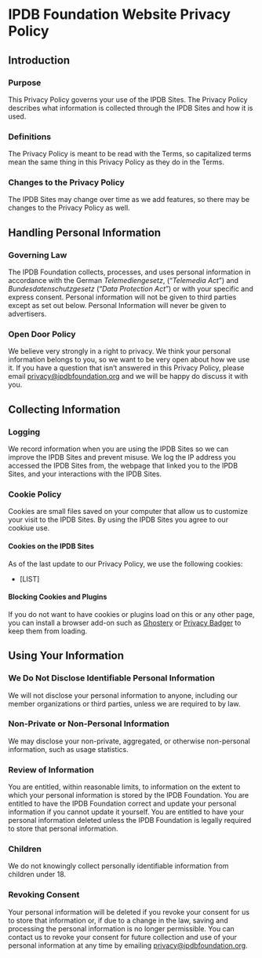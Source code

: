 # IPDB Foundation Website Privacy Policy

## Introduction

### Purpose
This Privacy Policy governs your use of the IPDB Sites. The Privacy Policy describes what information is collected through the IPDB Sites and how it is used. 

### Definitions
The Privacy Policy is meant to be read with the Terms, so capitalized terms mean the same thing in this Privacy Policy as they do in the Terms.

### Changes to the Privacy Policy
The IPDB Sites may change over time as we add features, so there may be changes to the Privacy Policy as well. 

## Handling Personal Information

### Governing Law
The IPDB Foundation collects, processes, and uses personal information in accordance with the German *Telemediengesetz*, (“*Telemedia Act*”) and *Bundesdatenschutzgesetz* (“*Data Protection Act*”) or with your specific and express consent. Personal information will not be given to third parties except as set out below. Personal Information will never be given to advertisers.

### Open Door Policy
We believe very strongly in a right to privacy. We think your personal information belongs to you, so we want to be very open about how we use it. If you have a question that isn’t answered in this Privacy Policy, please email [privacy@ipdbfoundation.org](mailto:privacy@ipdbfoundation.org) and we will be happy do discuss it with you.

## Collecting Information

### Logging
We record information when you are using the IPDB Sites so we can improve the IPDB Sites and prevent misuse. We log the IP address you accessed the IPDB Sites from, the webpage that linked you to the IPDB Sites, and your interactions with the IPDB Sites. 

### Cookie Policy
Cookies are small files saved on your computer that allow us to customize your visit to the IPDB Sites. By using the IPDB Sites you agree to our cookiue use.

#### Cookies on the IPDB Sites
As of the last update to our Privacy Policy, we use the following cookies:
- [LIST]

#### Blocking Cookies and Plugins
If you do not want to have cookies or plugins load on this or any other page, you can install a browser add-on such as [Ghostery](https://www.ghostery.com/) or [Privacy Badger](https://www.eff.org/privacybadger) to keep them from loading.

## Using Your Information

### We Do Not Disclose Identifiable Personal Information
We will not disclose your personal information to anyone, including our member organizations or third parties, unless we are required to by law.

### Non-Private or Non-Personal Information
We may disclose your non-private, aggregated, or otherwise non-personal information, such as usage statistics.

### Review of Information
You are entitled, within reasonable limits, to information on the extent to which your personal information is stored by the IPDB Foundation. You are entitled to have the IPDB Foundation correct and update your personal information if you cannot update it yourself. You are entitled to have your personal information deleted unless the IPDB Foundation is legally required to store that personal information.

### Children
We do not knowingly collect personally identifiable information from children under 18.

### Revoking Consent
Your personal information will be deleted if you revoke your consent for us to store that information or, if due to a change in the law, saving and processing the personal information is no longer permissible. You can contact us to revoke your consent for future collection and use of your personal information at any time by emailing privacy@ipdbfoundation.org.

